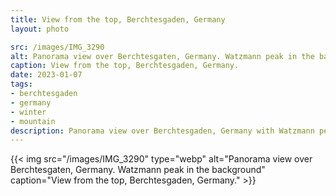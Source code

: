 ```yaml
---
title: View from the top, Berchtesgaden, Germany
layout: photo

src: /images/IMG_3290
alt: Panorama view over Berchtesgaten, Germany. Watzmann peak in the background
caption: View from the top, Berchtesgaden, Germany.
date: 2023-01-07
tags:
- berchtesgaden
- germany
- winter
- mountain
description: Panorama view over Berchtesgaden, Germany with Watzmann peak in the background.
---
```


{{< img src="/images/IMG_3290" type="webp" alt="Panorama view over Berchtesgaten, Germany. Watzmann peak in the background" caption="View from the top, Berchtesgaden, Germany." >}}
